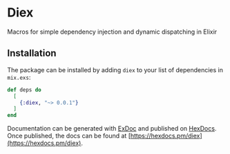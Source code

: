 # Diex

Macros for simple dependency injection and dynamic dispatching in Elixir

## Installation

The package can be installed by adding `diex` to your list of dependencies in `mix.exs`:

```elixir
def deps do
  [
    {:diex, "~> 0.0.1"}
  ]
end
```

Documentation can be generated with [ExDoc](https://github.com/elixir-lang/ex_doc)
and published on [HexDocs](https://hexdocs.pm). Once published, the docs can
be found at [https://hexdocs.pm/diex](https://hexdocs.pm/diex).

